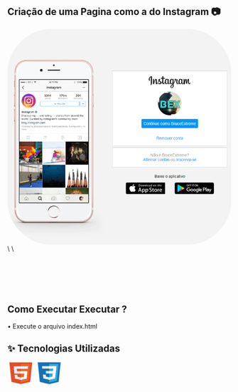 
## Criação de uma Pagina como a do Instagram 📷


<img align="right"  alt="META"  style="border-radius:100px;" src="Instagram.png" /> 
\
\

  
##  
## Como Executar Executar ?
<p> • Execute o arquivo index.html </p>


## ✨ Tecnologias Utilizadas
<div style="display: inline_block">
  <img align="center" alt="Allan-HTML" height="50" width="60" src="https://raw.githubusercontent.com/devicons/devicon/master/icons/html5/html5-original.svg">
  <img align="center" alt="Allan-CSS" height="50" width="60" src="https://raw.githubusercontent.com/devicons/devicon/master/icons/css3/css3-original.svg">

